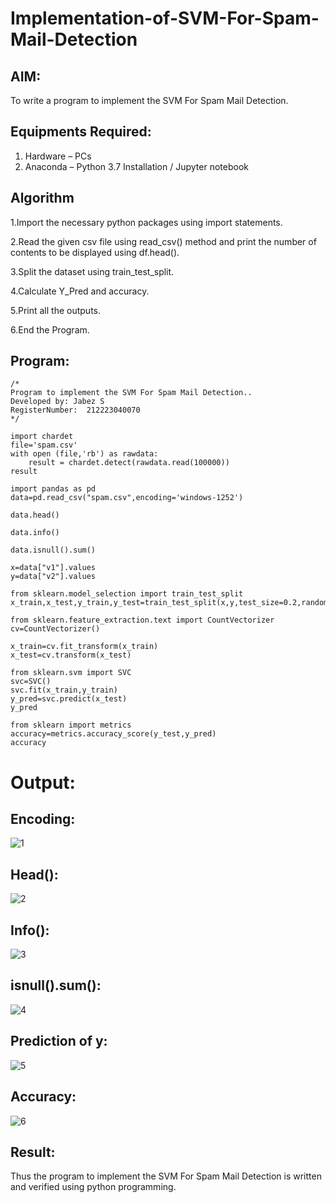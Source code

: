 # Implementation-of-SVM-For-Spam-Mail-Detection

## AIM:
To write a program to implement the SVM For Spam Mail Detection.

## Equipments Required:
1. Hardware – PCs
2. Anaconda – Python 3.7 Installation / Jupyter notebook

## Algorithm
1.Import the necessary python packages using import statements.

2.Read the given csv file using read_csv() method and print the number of contents to be displayed using df.head().

3.Split the dataset using train_test_split.

4.Calculate Y_Pred and accuracy.

5.Print all the outputs.

6.End the Program.

## Program:
```
/*
Program to implement the SVM For Spam Mail Detection..
Developed by: Jabez S
RegisterNumber:  212223040070
*/
```
```
import chardet
file='spam.csv'
with open (file,'rb') as rawdata:
    result = chardet.detect(rawdata.read(100000))
result

import pandas as pd
data=pd.read_csv("spam.csv",encoding='windows-1252')

data.head()

data.info()

data.isnull().sum()

x=data["v1"].values
y=data["v2"].values

from sklearn.model_selection import train_test_split
x_train,x_test,y_train,y_test=train_test_split(x,y,test_size=0.2,random_state=0)

from sklearn.feature_extraction.text import CountVectorizer
cv=CountVectorizer()

x_train=cv.fit_transform(x_train)
x_test=cv.transform(x_test)

from sklearn.svm import SVC
svc=SVC()
svc.fit(x_train,y_train)
y_pred=svc.predict(x_test)
y_pred

from sklearn import metrics
accuracy=metrics.accuracy_score(y_test,y_pred)
accuracy
```

# Output:
## Encoding:
![1](https://github.com/user-attachments/assets/ab11516c-0e8a-429f-87ff-a4caf17ddfb7)
## Head():
![2](https://github.com/user-attachments/assets/f52af709-69ae-46a8-a6a0-089de0259bdf)
## Info():
![3](https://github.com/user-attachments/assets/11d09044-e33a-4e74-a776-35927fa3219b)
## isnull().sum():
![4](https://github.com/user-attachments/assets/fdc99a88-4db0-4a4b-b71a-6356e66a782f)
## Prediction of y:
![5](https://github.com/user-attachments/assets/e0edea41-b976-4d6a-b248-a0ec8000366e)
## Accuracy:
![6](https://github.com/user-attachments/assets/764ba3f5-0a30-44b7-99d3-c29c585344d6)

## Result:
Thus the program to implement the SVM For Spam Mail Detection is written and verified using python programming.
